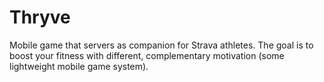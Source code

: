 # Thryve

Mobile game that servers as companion for Strava athletes. The goal is to boost your fitness with different, complementary motivation (some lightweight mobile game system).
